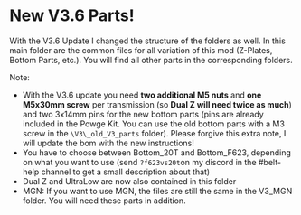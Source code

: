 # New V3.6 Parts!

With the V3.6 Update I changed the structure of the folders as well. In this main folder are the common files for all variation of this mod (Z-Plates, Bottom Parts, etc.). You will find all other parts in the corresponding folders.

Note:
- With the V3.6 update you need **two additional M5 nuts** and **one M5x30mm screw** per transmission (so **Dual Z will need twice as much**) and two 3x14mm pins for the new bottom parts (pins are already included in the Powge Kit. You can use the old bottom parts with a M3 screw in the `\V3\_old_V3_parts` folder). Please forgive this extra note, I will update the bom with the new instructions!
- You have to choose between Bottom_20T and Bottom_F623, depending on what you want to use (send `?f623vs20t`on my discord in the #belt-help channel to get a small description about that)
- Dual Z and UltraLow are now also contained in this folder
- MGN: If you want to use MGN, the files are still the same in the V3_MGN folder. You will need these parts in addition.
